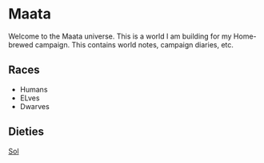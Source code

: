 # Maata
Welcome to the Maata universe. This is a world I am building for my Home-brewed campaign. This contains world notes, campaign diaries, etc.

## Races
- Humans
- ELves
- Dwarves

## 
## Dieties
[Sol](religion/sol.html)